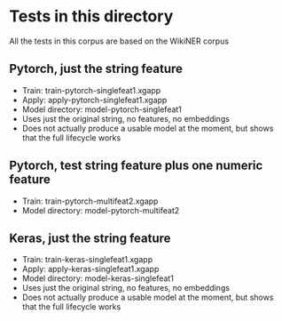 # Tests in this directory

All the tests in this corpus are based on the WikiNER corpus


## Pytorch, just the string feature

* Train: train-pytorch-singlefeat1.xgapp
* Apply: apply-pytorch-singlefeat1.xgapp
* Model directory: model-pytorch-singlefeat1
* Uses just the original string, no features, no embeddings
* Does not actually produce a usable model at the moment, but shows that 
  the full lifecycle works

## Pytorch, test string feature plus one numeric feature

* Train: train-pytorch-multifeat2.xgapp
* Model directory: model-pytorch-multifeat2


## Keras, just the string feature

* Train: train-keras-singlefeat1.xgapp
* Apply: apply-keras-singlefeat1.xgapp
* Model directory: model-keras-singlefeat1
* Uses just the original string, no features, no embeddings
* Does not actually produce a usable model at the moment, but shows that
  the full lifecycle works


